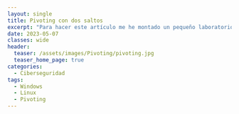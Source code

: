 ```yaml
---
layout: single
title: Pivoting con dos saltos
excerpt: "Para hacer este artículo me he montado un pequeño laboratorio con dos máquinas ubuntu server 22.04 y otra máquina con windows 10, para mostrar como funciona el pivoting con dos saltos. No se explota ninguna vulnerabilidad puesto que el propósito del artículo es sólamente mostrar como funciona el pivoting cuando hay más de un salto. Accederemos a la máquina server1 (ubuntu) y montaremos un proxy socks para, a  través de él llegar a la máquina windows, que está en otro segmento de red. Después accederemos a través del proxy controlando el tráfico de ida y el de vuelta, y por último accederemos a la tercera máquina server2 (ubuntu) a través de otro proxy que habremos montado en la máquina windows controlando también el tráfico en la ida y en la vuelta, donde esta vez pasará a través de dos máquinas para llegar a la nuestra."
date: 2023-05-07
classes: wide
header:
  teaser: /assets/images/Pivoting/pivoting.jpg
  teaser_home_page: true
categories:
  - Ciberseguridad
tags:
  - Windows
  - Linux
  - Pivoting
---
```


